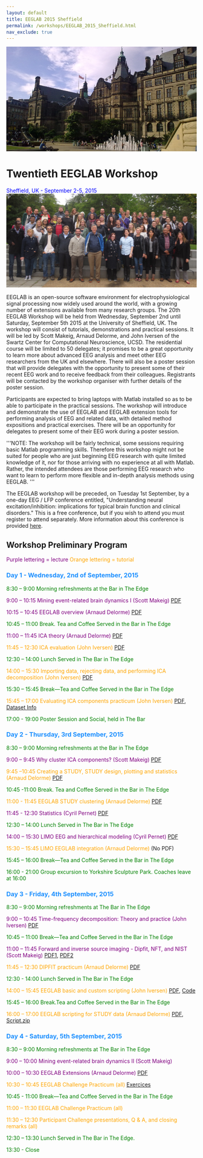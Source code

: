 ```yaml
---
layout: default
title: EEGLAB 2015 Sheffield
permalink: /workshops/EEGLAB_2015_Sheffield.html
nav_exclude: true
---
```


![center\|upright=3](/assets/images/Scheffield.png)

Twentieth EEGLAB Workshop
=========================

<span style="color: blue">Sheffield, UK - September 2-5, 2015</span>
![center\|750px\|upright=3](/assets/images/Sheffield_group_pict.jpg)

EEGLAB is an open-source software environment for electrophysiological
signal processing now widely used around the world, with a growing
number of extensions available from many research groups. The 20th
EEGLAB Workshop will be held from Wednesday, September 2nd until
Saturday, September 5th 2015 at the University of Sheffield, UK. The
workshop will consist of tutorials, demonstrations and practical
sessions. It will be led by Scott Makeig, Arnaud Delorme, and John
Iversen of the Swartz Center for Computational Neuroscience, UCSD. The
residential course will be limited to 50 delegates; it promises to be a
great opportunity to learn more about advanced EEG analysis and meet
other EEG researchers from the UK and elsewhere. There will also be a
poster session that will provide delegates with the opportunity to
present some of their recent EEG work and to receive feedback from their
colleagues. Registrants will be contacted by the workshop organiser with
further details of the poster session.

Participants are expected to bring laptops with Matlab installed so as
to be able to participate in the practical sessions. The workshop will
introduce and demonstrate the use of EEGLAB and EEGLAB extension tools
for performing analysis of EEG and related data, with detailed method
expositions and practical exercises. There will be an opportunity for
delegates to present some of their EEG work during a poster session.

'''NOTE: The workshop will be fairly technical, some sessions requiring
basic Matlab programming skills. Therefore this workshop might not be
suited for people who are just beginning EEG research with quite limited
knowledge of it, nor for those arriving with no experience at all with
Matlab. Rather, the intended attendees are those performing EEG research
who want to learn to perform more flexible and in-depth analysis methods
using EEGLAB. '''

The EEGLAB workshop will be preceded, on Tuesday 1st September, by a
one-day EEG / LFP conference entitled, "Understanding neural
excitation/inhibition: implications for typical brain function and
clinical disorders." This is a free conference, but if you wish to
attend you must register to attend separately. More information about
this conference is provided
[here](http://eeg-lfp-workshop.reading.ac.uk/index.htm).


Workshop Preliminary Program
----------------------------

<span style="color: purple">Purple lettering = lecture</span>
<span style="color: orange">Orange lettering = tutorial</span>

### <span style="color: dodgerblue">Day 1 - Wednesday, 2nd of September, 2015</span>


<span style="color: green">8:30 – 9:00 Morning refreshments at the Bar in The Edge</span>

<!-- -->



<span style="color: purple">9:00 – 10:15 Mining event-related brain dynamics I (Scott Makeig)</span> [PDF](https://sccn.ucsd.edu/githubwiki/files/eeglab2015_makeig_lecture_i.pdf)

<span style="color: purple">10:15 – 10:45 EEGLAB overview (Arnaud Delorme)</span> [PDF](https://sccn.ucsd.edu/githubwiki/files/eeglab2015_ad_eeglab_overview2.pdf)
<!-- -->


<span style="color: green">10:45 – 11:00 Break. Tea and Coffee Served in the Bar in The Edge</span>

<!-- -->



<span style="color: purple">11:00 – 11:45 ICA theory (Arnaud Delorme)</span> [PDF](https://sccn.ucsd.edu/githubwiki/files/eeglab2015_ad_eeglab_lecture_ica2.pdf)

<span style="color: orange">11:45 – 12:30 ICA evaluation (John Iversen)</span> [PDF](https://sccn.ucsd.edu/githubwiki/files/eeglab2015_sheffield_jri_evaluateics_lores.pdf)
<!-- -->


<span style="color: green">12:30 – 14:00 Lunch Served in The Bar in The Edge</span>

<!-- -->



<span style="color: orange">14:00 – 15:30 Importing data, rejecting data, and performing ICA decomposition (John Iversen)</span> [PDF](https://sccn.ucsd.edu/githubwiki/files/eeglab2015_sheffield_jri_preproc.pdf)
<!-- -->


<span style="color: green">15:30 – 15:45 Break—Tea and Coffee Served in the Bar in The Edge</span>

<!-- -->



<span style="color: orange">15:45 – 17:00 Evaluating ICA components practicum (John Iversen)</span> [PDF](https://sccn.ucsd.edu/githubwiki/files/eeglab2015_sheffield_jri_evaluateics_practicum.pdf), [Dataset Info](https://sccn.ucsd.edu/githubwiki/files/jri_readme.pdf)
<!-- -->


<span style="color: green">17:00 - 19:00 Poster Session and Social, held in The Bar</span>

### <span style="color: dodgerblue">Day 2 - Thursday, 3rd September, 2015</span>


<span style="color: green">8:30 – 9:00 Morning refreshments at the Bar in The Edge</span>

<!-- -->



<span style="color: purple">9:00 – 9:45 Why cluster ICA components? (Scott Makeig)</span> [PDF](https://sccn.ucsd.edu/githubwiki/files/makeig_eeglab_clustering_sheffield15.pdf)

<span style="color: orange">9:45 –10:45 Creating a STUDY, STUDY design, plotting and statistics (Arnaud Delorme)</span> [PDF](https://sccn.ucsd.edu/githubwiki/files/eeglab2015_ad_studydesign.pdf)
<!-- -->


<span style="color: green">10:45 -11:00 Break. Tea and Coffee Served in the Bar in The Edge</span>

<!-- -->
<span style="color: orange">11:00 - 11:45 EEGLAB STUDY clustering (Arnaud Delorme)</span> [PDF](https://sccn.ucsd.edu/githubwiki/files/eeglab2015_ad_clustering2.pdf)

<span style="color: purple">11:45 - 12:30 Statistics (Cyril Pernet)</span> [PDF](https://sccn.ucsd.edu/githubwiki/files/multiplecomparisoncorrection.pdf)
<!-- -->


<span style="color: green">12:30 – 14:00 Lunch Served in The Bar in The Edge</span>

<!-- -->



<span style="color: purple">14:00 – 15:30 LIMO EEG and hierarchical modeling (Cyril Pernet)</span> [PDF](https://sccn.ucsd.edu/githubwiki/files/hierarchical_linear_modelling_for_meeg.pdf)

<span style="color: orange">15:30 – 15:45 LIMO EEGLAB integration (Arnaud Delorme)</span> (No PDF)

<!-- -->


<span style="color: green">15:45 – 16:00 Break—Tea and Coffee Served in the Bar in The Edge</span>

<!-- -->


<span style="color: green">16:00 - 21:00 Group excursion to Yorkshire Sculpture Park. Coaches leave at 16:00</span>

### <span style="color: dodgerblue">Day 3 - Friday, 4th September, 2015</span>


<span style="color: green">8:30 – 9:00 Morning refreshments at The Bar in The Edge</span>

<!-- -->



<span style="color: purple">9:00 – 10:45 Time-frequency decomposition: Theory and practice (John Iversen)</span> [PDF](https://sccn.ucsd.edu/githubwiki/files/eeglab2015_sheffield_jri_timefrequencytheorypractice_lores.pdf)
<!-- -->


<span style="color: green">10:45 – 11:00 Break—Tea and Coffee Served in the Bar in The Edge</span>

<!-- -->



<span style="color: purple">11:00 – 11:45 Forward and inverse source imaging - Dipfit, NFT, and NIST (Scott Makeig)</span> [PDF1](https://sccn.ucsd.edu/githubwiki/files/eeglab2015_makeig_dipfit.pdf), [PDF2](https://sccn.ucsd.edu/githubwiki/files/eeglab2015_makeig_nft.pdf)

<span style="color: orange">11:45 – 12:30 DIPFIT practicum (Arnaud Delorme)</span> [PDF](https://sccn.ucsd.edu/githubwiki/files/eeglab2015_ad_dipole_modeling.pdf)
<!-- -->


<span style="color: green">12:30 - 14:00 Lunch Served in The Bar in The Edge</span>

<!-- -->



<span style="color: orange">14:00 – 15:45 EEGLAB basic and custom scripting (John Iversen)</span> [PDF](https://sccn.ucsd.edu/githubwiki/files/eeglab2015_sheffield_jri_basicscripting.pdf), [Code](/https://drive.google.com/file/d/0B2myolm32zgoN1poeFNDUzN4RjA/view?usp=sharing "wikilink")

<!-- -->


<span style="color: green">15:45 – 16:00 Break.Tea and Coffee Served in the Bar in The Edge</span>

<!-- -->



<span style="color: orange">16:00 – 17:00 EEGLAB scripting for STUDY data (Arnaud Delorme)</span> [PDF](https://sccn.ucsd.edu/githubwiki/files/eeglab2015_sheffield_ad_studyscripting.pdf), [Script.zip](https://sccn.ucsd.edu/githubwiki/files/script.zip)


### <span style="color: dodgerblue">Day 4 - Saturday, 5th September, 2015</span>


<span style="color: green">8:30 – 9:00 Morning refreshments at The Bar in The Edge</span>

<!-- -->



<span style="color: purple">9:00 – 10:00 Mining event-related brain dynamics II (Scott Makeig)</span>

<span style="color: purple">10:00 – 10:30 EEGLAB Extensions (Arnaud Delorme)</span> [PDF](https://sccn.ucsd.edu/githubwiki/files/eeglab2015_plugins.pdf)

<span style="color: orange">10:30 – 10:45 EEGLAB Challenge Practicum (all)</span> [Exercices](https://sccn.ucsd.edu/githubwiki/files/eeglab2015_sheffield_questions.pdf)
<!-- -->


<span style="color: green">10:45 - 11:00 Break—Tea and Coffee Served in the Bar in The Edge</span>

<!-- -->



<span style="color: orange">11:00 – 11:30 EEGLAB Challenge Practicum (all)</span>

<span style="color: orange">11:30 – 12:30 Participant Challenge presentations, Q & A, and closing remarks (all)</span>

<!-- -->


<span style="color: green">12:30 – 13:30 Lunch Served in The Bar in The Edge.</span>



<span style="color: green">13:30 - Close</span>

